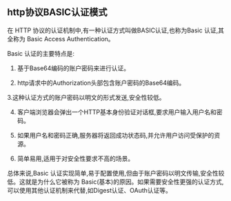 ## http协议BASIC认证模式

 在 HTTP 协议的认证机制中,有一种认证方式叫做BASIC认证,也称为Basic 认证,其全称为 Basic Access Authentication。

Basic 认证的主要特点是:

1. 基于Base64编码的账户密码来进行认证。

2. http请求中的Authorization头部包含账户密码的Base64编码。

3.这种认证方式的账户密码以明文的形式发送,安全性较低。

4. 客户端浏览器会弹出一个HTTP基本身份验证对话框,要求用户输入用户名和密码。 

5. 如果用户名和密码正确,服务器将返回成功状态码,并允许用户访问受保护的资源。

6. 简单易用,适用于对安全性要求不高的场景。

总体来说,Basic 认证实现简单,易于配置使用,但由于账户密码以明文传输,安全性较低。这就是为什么它被称为 Basic(基本)的原因。如果需要安全性更强的认证方式,可以使用其他认证机制来代替,如Digest认证、OAuth认证等。